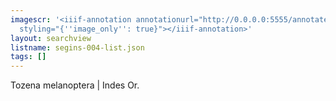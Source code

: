 ```yaml
---
imagescr: '<iiif-annotation annotationurl="http://0.0.0.0:5555/annotate/annotations/segins-004-5.json"
  styling="{''image_only'': true}"></iiif-annotation>'
layout: searchview
listname: segins-004-list.json
tags: []
---
```

Tozena melanoptera | Indes Or.